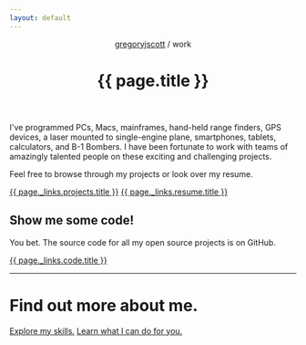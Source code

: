```yaml
---
layout: default
---
```


<header>
<nav>
<a href="/">gregoryjscott</a> / work
</nav>

<h1>{{ page.title }}</h1>
</header>

<article markdown="1">
I've programmed PCs, Macs, mainframes, hand-held range finders, GPS devices, a laser mounted to single-engine plane, smartphones, tablets, calculators, and B-1 Bombers. I have been fortunate to work with teams of amazingly talented people on these exciting and challenging projects.

Feel free to browse through my projects or look over my resume.
</article>

<a class="button" href="{{ page._links.projects.href }}">{{ page._links.projects.title }}</a>
<a class="button" href="{{ page._links.resume.href }}">{{ page._links.resume.title }}</a>

## Show me some code!

<article markdown="1">
You bet. The source code for all my open source projects is on GitHub.
</article>

<a class="button" href="{{ page._links.code.href }}">{{ page._links.code.title }}</a>

<hr>

# Find out more about me.

<a class="button" href="/skills/">Explore my skills.</a>
<a class="button recommend" href="/services/">Learn what I can do for you.</a>
